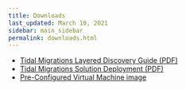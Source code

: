 ```yaml
---
title: Downloads
last_updated: March 10, 2021
sidebar: main_sidebar
permalink: downloads.html
---
```


- [Tidal Migrations Layered Discovery Guide (PDF)](/book/discover.pdf)
- [Tidal Migrations Solution Deployment (PDF)](/book/solution_deployment.pdf)
- [Pre-Configured Virtual Machine image](/tidal-discovery-vm.html)

